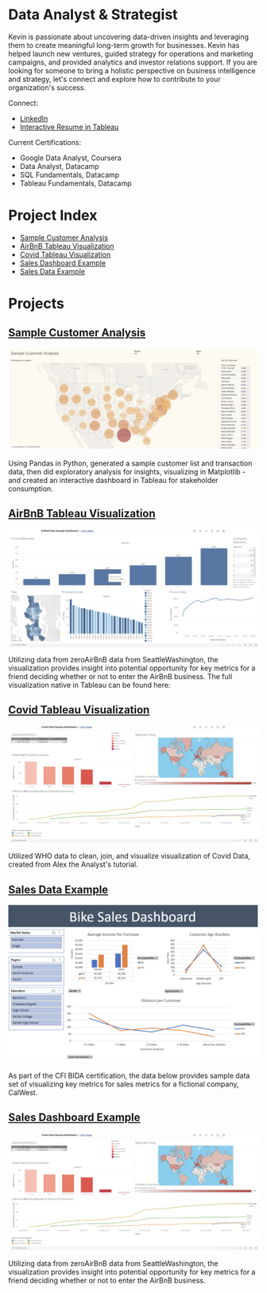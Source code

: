 # Data Analyst & Strategist
Kevin is passionate about uncovering data-driven insights and leveraging them to create meaningful long-term growth for businesses. Kevin has helped launch new ventures, guided strategy for operations and marketing campaigns, and provided analytics and investor relations support. If you are looking for someone to bring a holistic perspective on business intelligence and strategy, let's connect and explore how to contribute to your organization's success. 

Connect:
* [LinkedIn](https://www.linkedin.com/in/kevinjbts)
* [Interactive Resume in Tableau](https://public.tableau.com/views/InteractiveResume_17164880120110/InteractiveResume?:language=en-US&publish=yes&:sid=&:display_count=n&:origin=viz_share_link)

Current Certifications: 
* Google Data Analyst, Coursera
* Data Analyst, Datacamp
* SQL Fundamentals, Datacamp
* Tableau Fundamentals, Datacamp

# Project Index
* [Sample Customer Analysis](#sample_customer_analysis)
* [AirBnB Tableau Visualization](#airbnb-tableau-visualization)
* [Covid Tableau Visualization](#covid-tableau-visualization)
* [Sales Dashboard Example](#sales-dashboard-example) 
* [Sales Data Example](#sales-data-example)

# Projects

## [Sample Customer Analysis](/projects/sample_customer_analysis.md)
![](/Dashboard.png)

Using Pandas in Python, generated a sample customer list and transaction data, then did exploratory analysis for insights, visualizing in Matplotlib - and created an interactive dashboard in Tableau for stakeholder consumption. 

## [AirBnB Tableau Visualization](/projects/airbnb_tableau_visualization.md)
![](/AirBnbTableau.png)

Utilizing data from zeroAirBnB data from SeattleWashington, the visualization provides insight into potential opportunity for key metrics for a friend deciding whether or not to enter the AirBnB business. 
The full visualization native in Tableau can be found here: 

## [Covid Tableau Visualization](/projects/covid_visualization.md)

![](/CovidDdata.png)

Utilized WHO data to clean, join, and visualize visualization of Covid Data, created from Alex the Analyst's tutorial. 

## [Sales Data Example](/projects/sales_data_example.md)
![](/bikesales.png)

As part of the CFI BIDA certification, the data below provides sample data set of visualizing key metrics for sales metrics for a fictional company, CalWest.  

## [Sales Dashboard Example](/projects/sales_dashboard_example.md)
![](/CovidDdata.png)

Utilizing data from zeroAirBnB data from SeattleWashington, the visualization provides insight into potential opportunity for key metrics for a friend deciding whether or not to enter the AirBnB business. 

